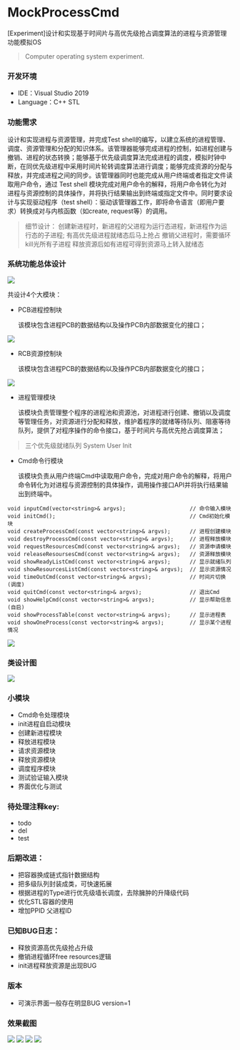 # MockProcessCmd
[Experiment]设计和实现基于时间片与高优先级抢占调度算法的进程与资源管理功能模拟OS

>Computer operating system experiment.

### 开发环境
- IDE：Visual Studio 2019
- Language：C++ STL

### 功能需求
设计和实现进程与资源管理，并完成Test shell的编写，以建立系统的进程管理、调度、资源管理和分配的知识体系。该管理器能够完成进程的控制，如进程创建与撤销、进程的状态转换；能够基于优先级调度算法完成进程的调度，模拟时钟中断，在同优先级进程中采用时间片轮转调度算法进行调度；能够完成资源的分配与释放，并完成进程之间的同步。该管理器同时也能完成从用户终端或者指定文件读取用户命令，通过 Test shell 模块完成对用户命令的解释，将用户命令转化为对进程与资源控制的具体操作，并将执行结果输出到终端或指定文件中。同时要求设计与实现驱动程序（test shell）：驱动该管理器工作，即将命令语言（即用户要求）转换成对与内核函数（如create, request等）的调用。 

>细节设计：
>创建新进程时，新进程的父进程为运行态进程，新进程作为运行态的子进程;
>有高优先级进程就绪态后马上抢占
>撤销父进程时，需要循环kill光所有子进程
>释放资源后如有进程可得到资源马上转入就绪态

### 系统功能总体设计

![](README/1.jpg)

共设计4个大模块：

- PCB进程控制块

	该模块包含进程PCB的数据结构以及操作PCB内部数据变化的接口；

![](README/3.jpg)

- RCB资源控制块

	该模块包含进程PCB的数据结构以及操作PCB内部数据变化的接口；

![](README/4.jpg)

- 进程管理模块

	该模块负责管理整个程序的进程池和资源池，对进程进行创建、撤销以及调度等管理任务，对资源进行分配和释放，维护着程序的就绪等待队列、阻塞等待队列，提供了对程序操作的命令接口，基于时间片与高优先抢占调度算法；
>三个优先级就绪队列
>System 
>User
>Init

- Cmd命令行模块

	该模块负责从用户终端Cmd中读取用户命令，完成对用户命令的解释，将用户命令转化为对进程与资源控制的具体操作，调用操作接口API并将执行结果输出到终端中。

~~~
void inputCmd(vector<string>& argvs);                    // 命令输入模块
void initCmd();                                          // Cmd初始化模块
void createProcessCmd(const vector<string>& argvs);      // 进程创建模块
void destroyProcessCmd(const vector<string>& argvs);     // 进程释放模块
void requestResourcesCmd(const vector<string>& argvs);   // 资源申请模块 
void releaseResoursesCmd(const vector<string>& argvs);   // 资源释放模块 
void showReadyListCmd(const vector<string>& argvs);      // 显示就绪队列 
void showResourcesListCmd(const vector<string>& argvs);  // 显示资源情况 
void timeOutCmd(const vector<string>& argvs);            // 时间片切换(调度) 
void quitCmd(const vector<string>& argvs);               // 退出Cmd
void showHelpCmd(const vector<string>& argvs);           // 显示帮助信息(自启) 
void showProcessTable(const vector<string>& argvs);      // 显示进程表 
void showOneProcess(const vector<string>& argvs);        // 显示某个进程情况 
~~~

![](README/2.jpg)

### 类设计图

![](README/5.jpg)


### 小模块

- Cmd命令处理模块
- init进程自启动模块
- 创建新进程模块
- 释放进程模块
- 请求资源模块
- 释放资源模块
- 调度程序模块
- 测试验证输入模块
- 界面优化与测试

### 待处理注释key:
- todo
- del
- test

### 后期改进：

- 把容器换成链式指针数据结构
- 把多级队列封装成类，可快速拓展
- 根据进程的Type进行优先级墙长调度，去除臃肿的升降级代码
- 优化STL容器的使用
- 增加PPID 父进程ID

### 已知BUG日志：

- 释放资源高优先级抢占升级
- 撤销进程循环free resources逻辑
- init进程释放资源是出现BUG

### 版本
- 可演示界面一般存在明显BUG version=1

### 效果截图
![](README/6.jpg)
![](README/7.jpg)
![](README/8.jpg)
![](README/9.jpg)

